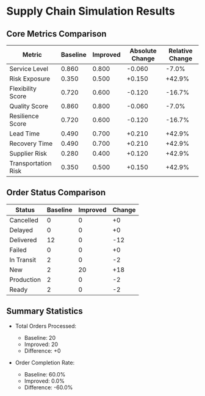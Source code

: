 # Supply Chain Simulation Results

## Core Metrics Comparison

| Metric | Baseline | Improved | Absolute Change | Relative Change |
|--------|-----------|-----------|-----------------|----------------|
| Service Level | 0.860 | 0.800 | -0.060 | -7.0% |
| Risk Exposure | 0.350 | 0.500 | +0.150 | +42.9% |
| Flexibility Score | 0.720 | 0.600 | -0.120 | -16.7% |
| Quality Score | 0.860 | 0.800 | -0.060 | -7.0% |
| Resilience Score | 0.720 | 0.600 | -0.120 | -16.7% |
| Lead Time | 0.490 | 0.700 | +0.210 | +42.9% |
| Recovery Time | 0.490 | 0.700 | +0.210 | +42.9% |
| Supplier Risk | 0.280 | 0.400 | +0.120 | +42.9% |
| Transportation Risk | 0.350 | 0.500 | +0.150 | +42.9% |

## Order Status Comparison

| Status | Baseline | Improved | Change |
|--------|-----------|-----------|--------|
| Cancelled | 0 | 0 | +0 |
| Delayed | 0 | 0 | +0 |
| Delivered | 12 | 0 | -12 |
| Failed | 0 | 0 | +0 |
| In Transit | 2 | 0 | -2 |
| New | 2 | 20 | +18 |
| Production | 2 | 0 | -2 |
| Ready | 2 | 0 | -2 |

## Summary Statistics

- Total Orders Processed:
  - Baseline: 20
  - Improved: 20
  - Difference: +0

- Order Completion Rate:
  - Baseline: 60.0%
  - Improved: 0.0%
  - Difference: -60.0%
